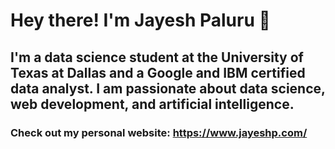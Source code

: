 # Hey there! I'm Jayesh Paluru 👋

## I'm a data science student at the University of Texas at Dallas and a Google and IBM certified data analyst. I am passionate about data science, web development, and artificial intelligence.

### Check out my personal website: https://www.jayeshp.com/
